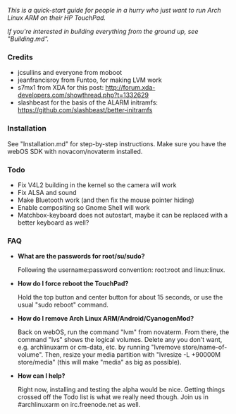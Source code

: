 *This is a quick-start guide for people in a hurry who just want to run
Arch Linux ARM on their HP TouchPad.*

*If you're interested in building everything from the ground up, see "Building.md".*

### Credits ###
- jcsullins and everyone from moboot
- jeanfrancisroy from Funtoo, for making LVM work
- s7mx1 from XDA for this post: http://forum.xda-developers.com/showthread.php?t=1332629
- slashbeast for the basis of the ALARM initramfs: https://github.com/slashbeast/better-initramfs

### Installation ###
See "Installation.md" for step-by-step instructions. Make sure you have the webOS SDK with novacom/novaterm installed.

### Todo ###
- Fix V4L2 building in the kernel so the camera will work
- Fix ALSA and sound
- Make Bluetooth work (and then fix the mouse pointer hiding)
- Enable compositing so Gnome Shell will work
- Matchbox-keyboard does not autostart, maybe it can be replaced with a better keyboard as well?

### FAQ ###
- **What are the passwords for root/su/sudo?**

  Following the username:password convention: root:root and linux:linux.

- **How do I force reboot the TouchPad?**

  Hold the top button and center button for about 15 seconds, or use the usual "sudo reboot" command.  

- **How do I remove Arch Linux ARM/Android/CyanogenMod?**

  Back on webOS, run the command "lvm" from novaterm. From there, the command "lvs"
  shows the logical volumes. Delete any you don't want, e.g. archlinuxarm or cm-data, etc.
  by running "lvremove store/name-of-volume". Then, resize your media partition with
  "lvresize -L +90000M store/media" (this will make "media" as big as possible).
  
- **How can I help?**

  Right now, installing and testing the alpha would be nice. Getting things crossed off the Todo list
  is what we really need though. Join us in #archlinuxarm on irc.freenode.net as well.